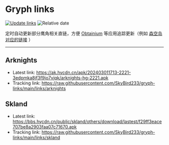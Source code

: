 # Gryph links

[![Update links](https://github.com/SkyBird233/gryph-links/actions/workflows/update.yml/badge.svg)](https://github.com/SkyBird233/gryph-links/actions/workflows/update.yml)
![Relative date](https://img.shields.io/date/1710322621?label=Updated)

定时自动更新部分鹰角相关直链，方便 [Obtainium](https://github.com/ImranR98/Obtainium) 等应用追踪更新（例如 [森空岛对应的链接](https://raw.githubusercontent.com/SkyBird233/gryph-links/main/links/skland) ）

---

## Arknights
- Latest link: https://ak.hycdn.cn/apk/202403011713-2221-3edpmka8jf3f9jo7vjqk/arknights-hg-2221.apk
- Tracking link: https://raw.githubusercontent.com/SkyBird233/gryph-links/main/links/arknights

## Skland
- Latest link: https://bbs.hycdn.cn/public/skland/others/download/lastest/f29ff3eace707be8a2903faa07c71670.apk
- Tracking link: https://raw.githubusercontent.com/SkyBird233/gryph-links/main/links/skland